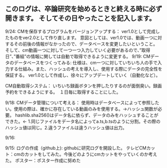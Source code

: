 このログは、卒論研究を始めるときと終える時に必ず開きます。
そしてその日やったことを記入します。
------------------------------------
9/24:
  CMを保存するプログラムをバージョンアップする：
  ver1.0として完成したものをver2.0として作り直します。
  意図としては、ver1.0では、動画一つに対するその前後の情報がなかったので、データベースを変更したいということ。
  そして、cm動画一つに対して一つ一つ入力していく必要があるので、”取得日”、”番組”の情報に関しては自動で取得できるように変更する。
9/19:
  CMデータのデータベースをつくってみる:
    仕様は、cm一つに対していちいち人の手で入力する仕組み。また、ハッシュの考えを導入し、使用する際にデータの完全性を保証する。
    ver1.0として作成し、徐々にアップデートしていく（自動化など）。
  
  CM自動取得システム：
    いちいち録画ボタンを押したりするのが面倒臭い。録画予約をできるようにする。　１日毎に取得することにした。
  
9/18:
  CMデータ管理について考える：
    使用時はデータベースによって参照したい。使用の際は、確かに存在している動画のみを使用する。->ハッシュ関数が必要。
      hashlib.sha256()はデータ名に依らず、データのみをハッシュすることができた。<- 1.同じファイルをデータ名によってa.ts,b.tsのように分割。その際のハッシュ値は同じ。2.違うファイルは違うハッシュ値は出力。

9/16:

9/15:
  ログの作成（github上): githubに研究ログを開設した。
  テレビCMカット：cmのカットをしてみた。今後どのようにcmカットをやっていくのか考えた。
  ポスター：ポスター作成に努めた
  
  
